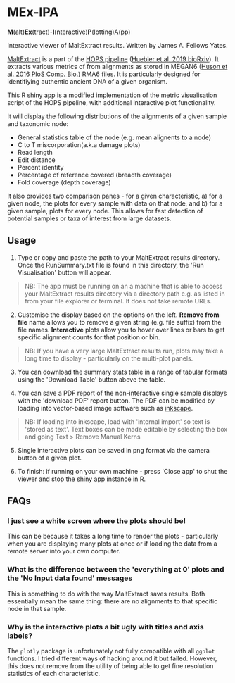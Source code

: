 # MEx-IPA

**M**(alt)**Ex**(tract)-**I**(nteractive)**P**(lotting)A(pp)

Interactive viewer of MaltExtract results. Written by James A. Fellows Yates.

[MaltExtract](https://github.com/rhuebler/MaltExtract) is a part of the [HOPS pipeline](https://github.com/rhuebler/HOPS) ([Huebler et al. 2019 bioRxiv](https://doi.org/10.1101/534198)).
It extracts various metrics of from alignments as stored
in MEGAN6 ([Huson et al. 2016 PloS Comp. Bio.](https://doi.org/10.1371/journal.pcbi.1004957)) RMA6 files.
It is particularly designed for identifiying authentic ancient DNA of 
a given organism.

This R shiny app is a modified implementation of the metric visualisation 
script of the HOPS pipeline, with additional interactive plot functionality.

It will display the following distributions of the alignments of a given sample
and taxonomic node:
  * General statistics table of the node (e.g. mean alignents to a node)
  * C to T miscorporation(a.k.a damage plots)
  * Read length
  * Edit distance
  * Percent identity
  * Percentage of reference covered (breadth coverage)
  * Fold coverage (depth coverage)

It also provides two comparison panes - for a given characteristic, a) for a
given node, the plots for every sample with data on that node, and b) for a 
given sample, plots for every node. This allows for fast detection of potential
samples or taxa of interest from large datasets.  

## Usage

1) Type or copy and paste the path to your MaltExtract results directory. Once
the RunSummary.txt file is found in this directory, the 'Run Visualisation' 
button will appear.

> NB: The app must be running on an a machine that is able to access your 
> MaltExtract results directory via a directory path e.g. as listed 
> in from your file explorer or terminal. It does not take remote URLs.

2) Customise the display based on the options on the left. **Remove from
file** name allows you to remove a given string (e.g. file suffix) from the
file names. **Interactive** plots allow you to hover over lines or bars to get
specific alignment counts for that position or bin.

> NB: If you have a very large MaltExtract results run, plots may take a 
> long time to display - particularly on the multi-plot panels.

3) You can download the summary stats table in a range of tabular formats 
using the 'Download Table' button above the table.

4) You can save a PDF report of the non-interactive single sample displays with 
the 'download PDF' report button. The PDF can be modified by loading into 
vector-based image software such as [inkscape](https://inkscape.org/). 

> NB: If loading into inkscape, load with 'internal import' so text is 'stored
> as text'. Text boxes can be made editable by selecting the box and going 
> Text > Remove Manual Kerns

5) Single interactive plots can be saved in png format via the camera button
of a given plot.

6) To finish: if running on your own machine - press 'Close app' to shut the 
viewer and stop the shiny app instance in R.

## FAQs

### I just see a white screen where the plots should be!

This can be because it takes a long time to render the plots - particularly
when you are displaying many plots at once or if loading the data
from a remote server into your own computer.

### What is the difference between the 'everything at 0' plots and the 'No Input data found' messages

This is something to do with the way MaltExtract saves results. Both 
essentially mean the same thing: there are no alignments to that specific node
in that sample.

### Why is the interactive plots a bit ugly with titles and axis labels?
The `plotly` package is unfortunately not fully compatible with all `ggplot` 
functions. I tried different ways of hacking around it but failed. However,
this does not remove from the utility of being able to get fine resolution
statistics of each characteristic.
